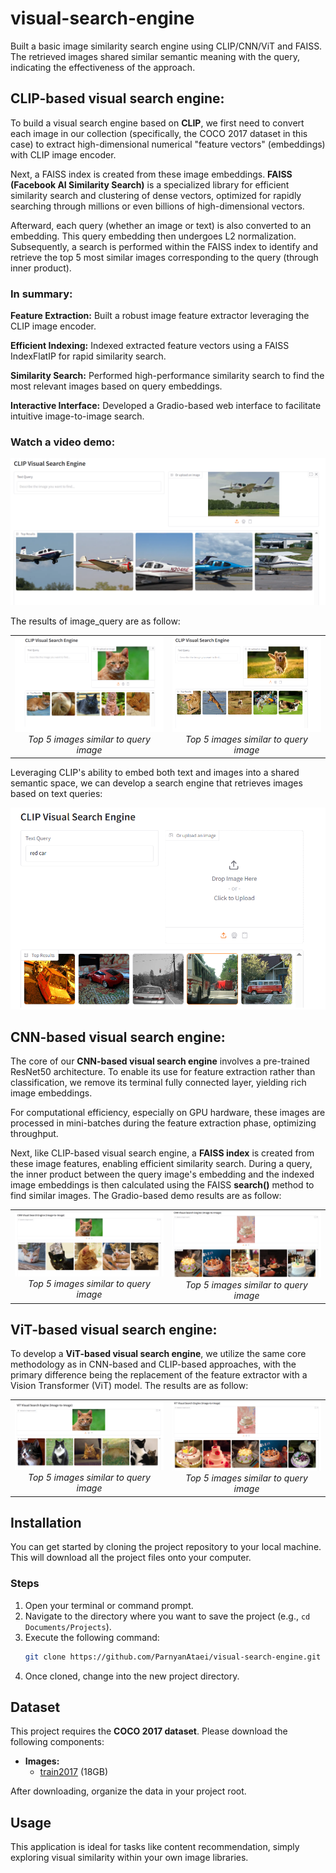 # visual-search-engine
Built a basic image similarity search engine using CLIP/CNN/ViT and FAISS. The retrieved images shared similar semantic meaning with the query, indicating the effectiveness of the approach.

## CLIP-based visual search engine:

To build a visual search engine based on **CLIP**, we first need to convert each image in our collection (specifically, the COCO 2017 dataset in this case) to extract high-dimensional numerical "feature vectors" (embeddings) with CLIP image encoder.

Next, a FAISS index is created from these image embeddings. **FAISS (Facebook AI Similarity Search)** is a specialized library for efficient similarity search and clustering of dense vectors, optimized for rapidly searching through millions or even billions of high-dimensional vectors.

Afterward, each query (whether an image or text) is also converted to an embedding. This query embedding then undergoes L2 normalization. Subsequently, a search is performed within the FAISS index to identify and retrieve the top 5 most similar images corresponding to the query (through inner product).

### In summary:
**Feature Extraction:** Built a robust image feature extractor leveraging the CLIP image encoder.

**Efficient Indexing:** Indexed extracted feature vectors using a FAISS IndexFlatIP for rapid similarity search.

**Similarity Search:** Performed high-performance similarity search to find the most relevant images based on query embeddings.

**Interactive Interface:** Developed a Gradio-based web interface to facilitate intuitive image-to-image search.

### Watch a video demo:
[![Video Demo](images/result_airplane.PNG)](https://youtu.be/smNqcue3WPA "Watch the full demo on YouTube")



The results of image_query are as follow:

<table style="width:100%;">
  <tr>
    <td style="width:50%; text-align:center;">
      <img src="images/result_cat.PNG" alt="serach based of cat image" style="width:100%;">
      <br>
      <em>Top 5 images similar to query image</em>
    </td>
    <td style="width:50%; text-align:center;">
      <img src="images/result_dog.PNG" alt="serach based of dog image" style="width:100%;">
      <br>
      <em>Top 5 images similar to query image</em>
    </td>
  </tr>
</table>



Leveraging CLIP's ability to embed both text and images into a shared semantic space, we can develop a search engine that retrieves images based on text queries:

![Application Screenshot](images/result-car.PNG " Top 2 image similar to text query")



## CNN-based visual search engine:

The core of our **CNN-based visual search engine** involves a pre-trained ResNet50 architecture. To enable its use for feature extraction rather than classification, we remove its terminal fully connected layer, yielding rich image embeddings.

For computational efficiency, especially on GPU hardware, these images are processed in mini-batches during the feature extraction phase, optimizing throughput. 

Next, like CLIP-based visual search engine, a **FAISS index** is created from these image features, enabling efficient similarity search. During a query, the inner product between the query image's embedding and the indexed image embeddings is then calculated using the FAISS **search()** method to find similar images. The Gradio-based demo results are as follow:

<table style="width:100%;">
  <tr>
    <td style="width:50%; text-align:center;">
      <img src="images/result_cat_cnn.PNG" alt="serach based of cat image" style="width:100%;">
      <br>
      <em>Top 5 images similar to query image</em>
    </td>
    <td style="width:50%; text-align:center;">
      <img src="images/result_cake_cnn.PNG" alt="serach based of dog image" style="width:100%;">
      <br>
      <em>Top 5 images similar to query image</em>
    </td>
  </tr>
</table>



## ViT-based visual search engine:

To develop a **ViT-based visual search engine**, we utilize the same core methodology as in CNN-based and CLIP-based approaches, with the primary difference being the replacement of the feature extractor with a Vision Transformer (ViT) model. The results are as follow:

<table style="width:100%;">
  <tr>
    <td style="width:50%; text-align:center;">
      <img src="images/result_cat_vit.PNG" alt="serach based of cat image" style="width:100%;">
      <br>
      <em>Top 5 images similar to query image</em>
    </td>
    <td style="width:50%; text-align:center;">
      <img src="images/result_cake_vit.PNG" alt="serach based of dog image" style="width:100%;">
      <br>
      <em>Top 5 images similar to query image</em>
    </td>
  </tr>
</table>


## Installation

You can get started by cloning the project repository to your local machine. This will download all the project files onto your computer.

### Steps
1.  Open your terminal or command prompt.
2.  Navigate to the directory where you want to save the project (e.g., `cd Documents/Projects`).
3.  Execute the following command:
    ```bash
    git clone https://github.com/ParnyanAtaei/visual-search-engine.git
    ```
4.  Once cloned, change into the new project directory.

## Dataset

This project requires the **COCO 2017 dataset**. Please download the following components:

* **Images:**
    * [train2017](http://images.cocodataset.org/zips/train2017.zip) (18GB)

After downloading, organize the data in your project root.

## Usage

This application is ideal for tasks like content recommendation, simply exploring visual similarity within your own image libraries.
